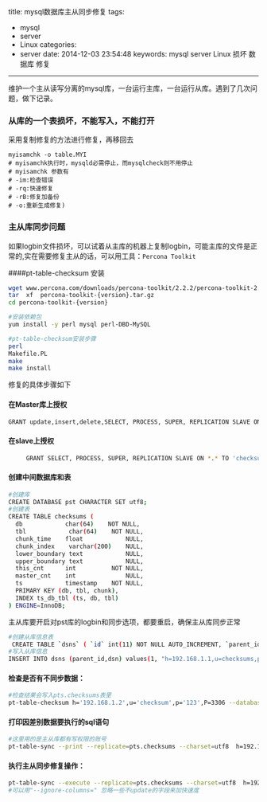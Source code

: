 title: mysql数据库主从同步修复
tags:
  - mysql
  - server
  - Linux
categories:
  - server
date: 2014-12-03 23:54:48
keywords: mysql server Linux 损坏 数据库 修复

-----

维护一个主从读写分离的mysql库，一台运行主库，一台运行从库。遇到了几次问题，做下记录。

<!-- more -->

### 从库的一个表损坏，不能写入，不能打开
采用复制修复的方法进行修复，再移回去
```bash#
myisamchk -o table.MYI  
# myisamchk执行时，mysqld必需停止，而mysqlcheck则不用停止
# myisamchk 参数有 
# -im:检查错误
# -rq:快速修复
# -rB:修复加备份
# -o:重新生成修复)
```

### 主从库同步问题
如果logbin文件损坏，可以试着从主库的机器上复制logbin，可能主库的文件是正常的,实在需要修复主从的话，可以用工具：`Percona Toolkit`

####pt-table-checksum 安装
```bash
wget www.percona.com/downloads/percona-toolkit/2.2.2/percona-toolkit-2.2.2.tar.gz
tar  xf  percona-toolkit-{version}.tar.gz
cd percona-toolkit-{version} 

#安装依赖包
yum install -y perl mysql perl-DBD-MySQL

#pt-table-checksum安装步骤
perl
Makefile.PL
make
make install
```

修复的具体步骤如下
#### 在Master库上授权
```bash
GRANT update,insert,delete,SELECT, PROCESS, SUPER, REPLICATION SLAVE ON *.* TO  checksum@'192.168.1.2（Master ip）'  IDENTIFIED BY '123' ;
```

#### 在slave上授权
```bash
     GRANT SELECT, PROCESS, SUPER, REPLICATION SLAVE ON *.* TO 'checksums'@'192.168.1.2（Master ip）' IDENTIFIED BY '123';
```

#### 创建中间数据库和表
```bash
#创建库
CREATE DATABASE pst CHARACTER SET utf8;
#创建表
CREATE TABLE checksums (
  db            char(64)    NOT NULL,
  tbl            char(64)    NOT NULL,
  chunk_time    float            NULL,
  chunk_index    varchar(200)    NULL,
  lower_boundary text            NULL,
  upper_boundary text            NULL,
  this_cnt      int          NOT NULL,
  master_cnt    int              NULL,
  ts            timestamp    NOT NULL,
  PRIMARY KEY (db, tbl, chunk),
  INDEX ts_db_tbl (ts, db, tbl)
) ENGINE=InnoDB;
```

主从库要开启对pst库的logbin和同步选项，都要重启，确保主从库同步正常
```bash
#创建从库信息表
 CREATE TABLE `dsns` ( `id` int(11) NOT NULL AUTO_INCREMENT, `parent_id` int(11) DEFAULT NULL, `dsn` varchar(255) NOT NULL, PRIMARY KEY (`id`) );
#写入从库信息
INSERT INTO dsns (parent_id,dsn) values(1, "h=192.168.1.1,u=checksums,p=123,P=3306");
```
    
#### 检查是否有不同步数据：
```bash
#检查结果会写入pts.checksums表里
pt-table-checksum h='192.168.1.2',u='checksum',p='123',P=3306 --databases dbname --tables tablename --nocheck-replication-filters --no-create-replicate-table --replicate=pts.checksums --recursion-method=dsn=D=pts,t=dsns
```

#### 打印因差别数据要执行的sql语句
```bash
#这里用的是主从库都有写权限的账号
pt-table-sync --print --replicate=pts.checksums --charset=utf8  h=192.168.1.2,u=root,p=wtf0000
```
    
#### 执行主从同步修复操作：
```bash
pt-table-sync --execute --replicate=pts.checksums --charset=utf8  h=192.168.1.2,u=root,p=wtf0000  
#可以用"--ignore-columns=" 忽略一些不update的字段来加快速度
```



